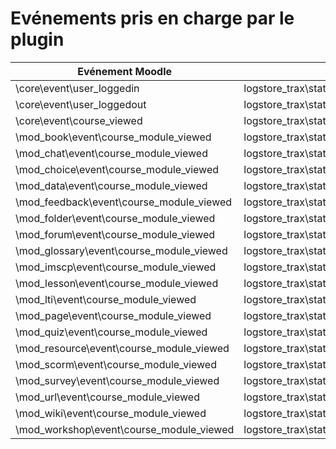 # Evénements pris en charge par le plugin

Evénement Moodle | Classe Trax Logs | Exemple
--- | --- | ---
\core\event\user_loggedin | logstore_trax\statements\core\UserLoggedin | [JSON](../statements/core-user-loggedin.md)
\core\event\user_loggedout | logstore_trax\statements\core\UserLoggedout | [JSON](../statements/core-user-loggedout.md)
\core\event\course_viewed | logstore_trax\statements\core\CourseViewed | [JSON](../statements/core-course-viewed.md)
\mod_book\event\course_module_viewed | logstore_trax\statements\core\CourseModuleViewed | [JSON](../statements/core-course-module-viewed.md)
\mod_chat\event\course_module_viewed | logstore_trax\statements\core\CourseModuleViewed | ^
\mod_choice\event\course_module_viewed | logstore_trax\statements\core\CourseModuleViewed | ^
\mod_data\event\course_module_viewed | logstore_trax\statements\core\CourseModuleViewed | ^
\mod_feedback\event\course_module_viewed | logstore_trax\statements\core\CourseModuleViewed | ^
\mod_folder\event\course_module_viewed | logstore_trax\statements\core\CourseModuleViewed | ^
\mod_forum\event\course_module_viewed | logstore_trax\statements\core\CourseModuleViewed | ^
\mod_glossary\event\course_module_viewed | logstore_trax\statements\core\CourseModuleViewed | ^
\mod_imscp\event\course_module_viewed | logstore_trax\statements\core\CourseModuleViewed | ^
\mod_lesson\event\course_module_viewed | logstore_trax\statements\core\CourseModuleViewed | ^
\mod_lti\event\course_module_viewed | logstore_trax\statements\core\CourseModuleViewed | ^
\mod_page\event\course_module_viewed | logstore_trax\statements\core\CourseModuleViewed | ^
\mod_quiz\event\course_module_viewed | logstore_trax\statements\core\CourseModuleViewed | ^
\mod_resource\event\course_module_viewed | logstore_trax\statements\core\CourseModuleViewed | ^
\mod_scorm\event\course_module_viewed | logstore_trax\statements\core\CourseModuleViewed | ^
\mod_survey\event\course_module_viewed | logstore_trax\statements\core\CourseModuleViewed | ^
\mod_url\event\course_module_viewed | logstore_trax\statements\core\CourseModuleViewed | ^
\mod_wiki\event\course_module_viewed | logstore_trax\statements\core\CourseModuleViewed | ^
\mod_workshop\event\course_module_viewed | logstore_trax\statements\core\CourseModuleViewed | ^


